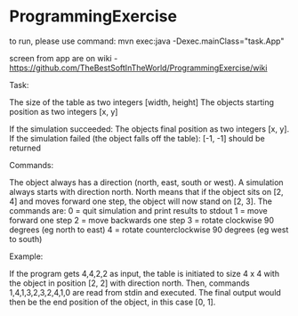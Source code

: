 # ProgrammingExercise
to run, please use command: mvn exec:java -Dexec.mainClass="task.App"

screen from app are on wiki - https://github.com/TheBestSoftInTheWorld/ProgrammingExercise/wiki

Task:

The size of the table as two integers [width, height]
The objects starting position as two integers [x, y]

If the simulation succeeded: The objects final position as two integers [x, y].
If the simulation failed (the object falls off the table): [-1, -1] should be returned

Commands:

The object always has a direction (north, east, south or west). A simulation always starts
with direction north. North means that if the object sits on [2, 4] and moves forward one
step, the object will now stand on [2, 3].
The commands are:
0 = quit simulation and print results to stdout
1 = move forward one step
2 = move backwards one step
3 = rotate clockwise 90 degrees (eg north to east)
4 = rotate counterclockwise 90 degrees (eg west to south)

Example:

If the program gets 4,4,2,2 as input, the table is initiated to size 4 x 4 with the object in
position [2, 2] with direction north. Then, commands 1,4,1,3,2,3,2,4,1,0 are read
from stdin and executed. The final output would then be the end position of the object,
in this case [0, 1].
